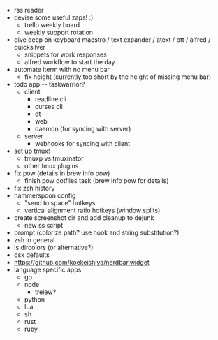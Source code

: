- rss reader
- devise some useful zaps! :)
  - trello weekly board
  - weekly support rotation
- dive deep on keyboard maestro / text expander / atext / btt / alfred / quicksilver
  - snippets for work responses
  - alfred workflow to start the day
- automate iterm with no menu bar
  - fix height (currently too short by the height of missing menu bar)
- todo app -- taskwarrior?
  - client
    - readline cli
    - curses cli
    - qt
    - web
    - daemon (for syncing with server)
  - server
    - webhooks for syncing with client
- set up tmux!
  - tmuxp vs tmuxinator
  - other tmux plugins
- fix pow (details in brew info pow)
  - finish pow dotfiles task (brew info pow for details)
- fix zsh history
- hammerspoon config
  - "send to space" hotkeys
  - vertical alignment ratio hotkeys (window splits)
- create screenshot dir and add cleanup to dejunk
  - new ss script
- prompt (colorize path? use hook and string substitution?)
- zsh in general
- ls dircolors (or alternative?)
- osx defaults
- https://github.com/koekeishiya/nerdbar.widget
- language specific apps
  - go
  - node
    - trelew?
  - python
  - lua
  - sh
  - rust
  - ruby
